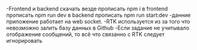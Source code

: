 -Frontend и backend скачать везде прописать npm i в frontend прописать npm run dev в backend прописать npm run start:dev
-данние приложение работает на web socket.
-RTK используется из за того что невозможно залить базу данных в Github
-Если задание не учитывало отображение сообщений, то всё что связанно с RTK следует игнорировать
